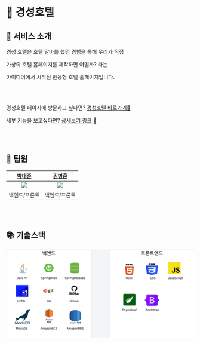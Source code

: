 <h1>🏢 경성호텔</h1>

<h2> 🧭 서비스 소개 </h2>

경성 호텔은 호텔 알바를 했던 경험을 통해 우리가 직접 

가상의 호텔 홈페이지를 제작하면 어떨까? 라는

아이디어에서 시작된 반응형 호텔 홈페이지입니다.

<br><br>

경성호텔 페이지에 방문하고 싶다면? [경성호텔 바로가기🔗](http://3.35.168.56/)

세부 기능을 보고싶다면? [상세보기 링크 🔗](https://1drv.ms/p/s!AuJ-4-uBRTtH-1rbjX2L1J7xtOIh?e=5KWamQ)


<br><br>

<h2> ‍🤝 팀원 </h2>

|                        [박대준](https://github.com/pt807)                      |                        [김병훈](https://github.com/hunbk)                        |
|:-----------------------------------------------------------------------------:|:-----------------------------------------------------------------------------:|
| <img src="https://avatars.githubusercontent.com/u/63392063?v=4" width=100px/> | <img src="https://avatars.githubusercontent.com/u/52270259?v=4" width=100px/> |
|                                    백엔드/프론트                                    |                                    백엔드/프론트                                    |


<br><br>

<h2> 📚 기술스택 </h2>

![img_2.png](img_2.png)

<br><br>
